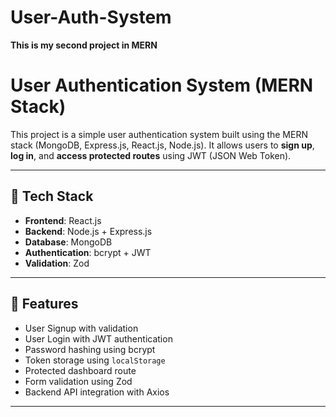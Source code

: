 # User-Auth-System
**This is my second project in MERN**
# User Authentication System (MERN Stack)

This project is a simple user authentication system built using the MERN stack (MongoDB, Express.js, React.js, Node.js). It allows users to **sign up**, **log in**, and **access protected routes** using JWT (JSON Web Token).

---

## 🔧 Tech Stack

- **Frontend**: React.js
- **Backend**: Node.js + Express.js
- **Database**: MongoDB
- **Authentication**: bcrypt + JWT
- **Validation**: Zod

---

## 🚀 Features

- User Signup with validation
- User Login with JWT authentication
- Password hashing using bcrypt
- Token storage using `localStorage`
- Protected dashboard route
- Form validation using Zod
- Backend API integration with Axios

---



